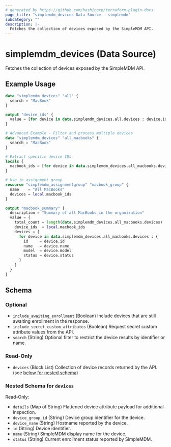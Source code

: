 ```yaml
---
# generated by https://github.com/hashicorp/terraform-plugin-docs
page_title: "simplemdm_devices Data Source - simplemdm"
subcategory: ""
description: |-
  Fetches the collection of devices exposed by the SimpleMDM API.
---
```


# simplemdm_devices (Data Source)

Fetches the collection of devices exposed by the SimpleMDM API.

## Example Usage

```terraform
data "simplemdm_devices" "all" {
  search = "MacBook"
}

output "device_ids" {
  value = [for device in data.simplemdm_devices.all.devices : device.id]
}
```

```terraform
# Advanced Example - Filter and process multiple devices
data "simplemdm_devices" "all_macbooks" {
  search = "MacBook"
}

# Extract specific device IDs
locals {
  macbook_ids = [for device in data.simplemdm_devices.all_macbooks.devices : device.id]
}

# Use in assignment group
resource "simplemdm_assignmentgroup" "macbook_group" {
  name    = "All MacBooks"
  devices = local.macbook_ids
}

output "macbook_summary" {
  description = "Summary of all MacBooks in the organization"
  value = {
    total_count = length(data.simplemdm_devices.all_macbooks.devices)
    device_ids  = local.macbook_ids
    devices = [
      for device in data.simplemdm_devices.all_macbooks.devices : {
        id     = device.id
        name   = device.name
        model  = device.model
        status = device.status
      }
    ]
  }
}
```

<!-- schema generated by tfplugindocs -->
## Schema

### Optional

- `include_awaiting_enrollment` (Boolean) Include devices that are still awaiting enrollment in the response.
- `include_secret_custom_attributes` (Boolean) Request secret custom attribute values from the API.
- `search` (String) Optional filter to restrict the device results by identifier or name.

### Read-Only

- `devices` (Block List) Collection of device records returned by the API. (see [below for nested schema](#nestedblock--devices))

<a id="nestedblock--devices"></a>
### Nested Schema for `devices`

Read-Only:

- `details` (Map of String) Flattened device attribute payload for additional inspection.
- `device_group_id` (String) Device group identifier for the device.
- `device_name` (String) Hostname reported by the device.
- `id` (String) Device identifier.
- `name` (String) SimpleMDM display name for the device.
- `status` (String) Current enrollment status reported by SimpleMDM.
